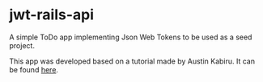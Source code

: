 # jwt-rails-api

A simple ToDo app implementing Json Web Tokens to be used as a seed project.

This app was developed based on a tutorial made by Austin Kabiru. It can be found [here](https://scotch.io/tutorials/build-a-restful-json-api-with-rails-5-part-one).
